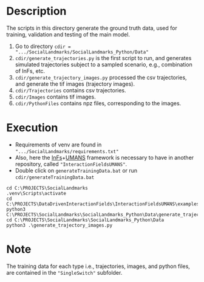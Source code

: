 
# Description
The scripts in this directory generate the ground truth data, used for training, validation and testing of the main model. 
1. Go to directory `cdir = ".../SocialLandmarks/SocialLandmarks_Python/Data"`
2. `cdir/generate_trajectories.py` is the first script to run, and generates simulated trajectories subject to a sampled scenario, e.g., combination of InFs, etc.
3. `cdir/generate_trajectory_images.py` processed the csv trajectories, and generate the tif images (trajectory images).
4. `cdir/Trajectories` contains csv trajectories.
5. `cdir/Images` contains tif images.
6. `cdir/PythonFiles`  contains npz files, corresponding to the images. 

# Execution
- Requirements of venv are found in `".../SocialLandmarks/requirements.txt"`
- Also, here the [InFs](https://onlinelibrary.wiley.com/doi/full/10.1111/cgf.14491)+[UMANS](https://project.inria.fr/crowdscience/project/ocsr/umans/) framework is necessary to have in another repository, called `"InteractionFieldsUMANS"`.
- Double click on `generateTrainingData.bat` or run `cdir/generateTrainingData.bat`
```
cd C:\PROJECTS\SocialLandmarks
.venv\Scripts\activate
cd C:\PROJECTS\DataDrivenInteractionFields\InteractionFieldsUMANS\examples
python3 C:\PROJECTS\SocialLandmarks\SocialLandmarks_Python\Data\generate_trajectories.py
cd C:\PROJECTS\SocialLandmarks\SocialLandmarks_Python\Data
python3 .\generate_trajectory_images.py
```

# Note
The training data for each type i.e., trajectories, images, and python files, are contained in the `"SingleSwitch"` subfolder.